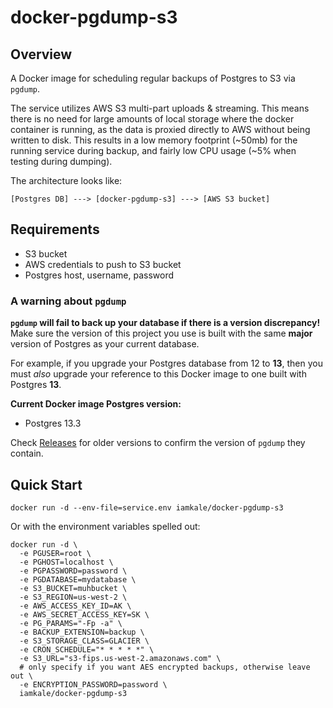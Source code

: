 # docker-pgdump-s3

## Overview

A Docker image for scheduling regular backups of Postgres to S3 via `pgdump`.

The service utilizes AWS S3 multi-part uploads & streaming. This means there is no need for large amounts of local storage where
the docker container is running, as the data is proxied directly to AWS without being written to disk. This results in a low memory footprint (~50mb) for the running service during backup, and fairly low CPU usage (~5% when testing during dumping).

The architecture looks like:

```
[Postgres DB] ---> [docker-pgdump-s3] ---> [AWS S3 bucket]
```

## Requirements

- S3 bucket
- AWS credentials to push to S3 bucket
- Postgres host, username, password

### A warning about `pgdump`

**`pgdump` will fail to back up your database if there is a version discrepancy!** Make sure the version of this project you use is built with the same **major** version of Postgres as your current database.

For example, if you upgrade your Postgres database from 12 to **13**, then you must *also* upgrade your reference to this Docker image to one built with Postgres **13**.

**Current Docker image Postgres version:**
- Postgres 13.3

Check [Releases](https://github.com/MasterKale/docker-pgdump-s3/releases) for older versions to confirm the version of `pgdump` they contain.

## Quick Start

`docker run -d --env-file=service.env iamkale/docker-pgdump-s3`

Or with the environment variables spelled out:

```
docker run -d \
  -e PGUSER=root \
  -e PGHOST=localhost \
  -e PGPASSWORD=password \
  -e PGDATABASE=mydatabase \
  -e S3_BUCKET=muhbucket \
  -e S3_REGION=us-west-2 \
  -e AWS_ACCESS_KEY_ID=AK \
  -e AWS_SECRET_ACCESS_KEY=SK \
  -e PG_PARAMS="-Fp -a" \
  -e BACKUP_EXTENSION=backup \
  -e S3_STORAGE_CLASS=GLACIER \
  -e CRON_SCHEDULE="* * * * *" \
  -e S3_URL="s3-fips.us-west-2.amazonaws.com" \
  # only specify if you want AES encrypted backups, otherwise leave out \
  -e ENCRYPTION_PASSWORD=password \
  iamkale/docker-pgdump-s3
```
